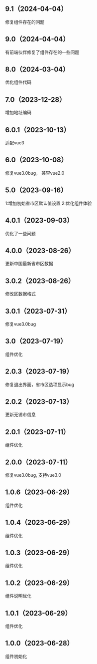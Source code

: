 ## 9.1（2024-04-04）
修复组件存在的问题
## 9.0（2024-04-04）
有前端伙伴修复了组件存在的一些问题
## 8.0（2024-03-04）
优化组件代码
## 7.0（2023-12-28）
增加地址编码
## 6.0.1（2023-10-13）
适配vue3
## 6.0（2023-10-08）
修复vue3.0bug， 兼容vue2.0
## 5.0（2023-09-16）
1:增加初始省市区默认值设置 2:优化组件体验
## 4.0.1（2023-09-03）
优化了一些问题
## 4.0.0（2023-08-26）
更新中国最新省市区数据
## 3.0.2（2023-08-26）
修改区数据格式
## 3.0.1（2023-07-31）
 修复vue3.0bug
## 3.0（2023-07-19）
组件优化
## 2.0.3（2023-07-19）
修复退出界面，省市区选项显示bug
## 2.0.2（2023-07-13）
更新无锡市信息
## 2.0.1（2023-07-11）
组件优化
## 2.0.0（2023-07-11）
修复vue3.0bug, 支持vue3.0
## 1.0.6（2023-06-29）
组件优化
## 1.0.4（2023-06-29）
组件优化
## 1.0.3（2023-06-29）
组件优化
## 1.0.2（2023-06-29）
组件说明优化
## 1.0.1（2023-06-29）
组件优化
## 1.0.0（2023-06-28）
组件初始化
